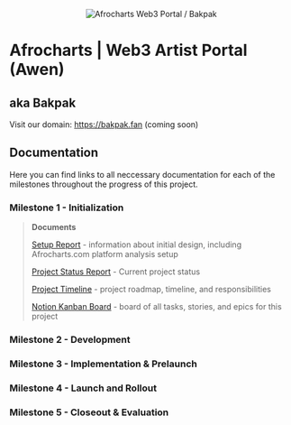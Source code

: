 <p align="center">
  <img src="https://objects-us-east-1.dream.io/website-backup-wsc/Assets/github/1-f531f7.png" alt="Afrocharts Web3 Portal / Bakpak">
</p>

# Afrocharts | Web3 Artist Portal (Awen)
## aka Bakpak
Visit our domain: https://bakpak.fan (coming soon)

## Documentation

Here you can find links to all neccessary documentation for each of the milestones throughout the progress of this project.
### Milestone 1 - Initialization
>**Documents**
>
>[Setup Report](M1_Initialization/Setup_Report_Web3_Artist_Portal_Afrocharts_x_Awen.pdf) - information about initial design, including Afrocharts.com platform analysis setup
>
>[Project Status Report](M1_Initialization/Awen_x_AfroCharts_Project_Status_Report.pdf) - Current project status
>
>[Project Timeline](M1_Initialization/Awen_x_AfroCharts_Project_Timeline.pdf) - project roadmap, timeline, and responsibilities
>
>[Notion Kanban Board](https://awen-online.notion.site/3519bb544b96476ea2baef08991e7644?v=575936b18fe94d4dba30037ca464be9f&pvs=32) - board of all tasks, stories, and epics for this project


### Milestone 2 - Development
### Milestone 3 - Implementation & Prelaunch
### Milestone 4 - Launch and Rollout
### Milestone 5 - Closeout & Evaluation